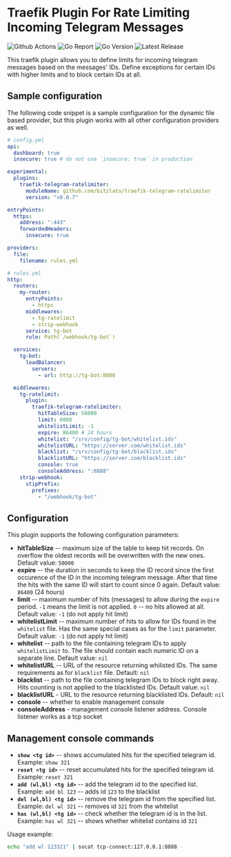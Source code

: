 # Traefik Plugin For Rate Limiting Incoming Telegram Messages

![Github Actions](https://img.shields.io/github/actions/workflow/status/bitzlato/traefik-telegram-ratelimiter/.github/workflows/audit.yml?branch=master&style=flat-square) ![Go Report](https://goreportcard.com/badge/github.com/bitzlato/traefik-telegram-ratelimiter?style=flat-square) ![Go Version](https://img.shields.io/github/go-mod/go-version/bitzlato/traefik-telegram-ratelimiter?style=flat-square) ![Latest Release](https://img.shields.io/github/release/bitzlato/traefik-telegram-ratelimiter/all.svg?style=flat-square) 

This traefik plugin allows you to define limits for incoming telegram messages based on the messages' IDs. Define exceptions for certain IDs with higher limits and to block certain IDs at all.

## Sample configuration

The following code snippet is a sample configuration for the dynamic file based provider, but this plugin works with all other configuration providers as well.

```yaml
# config.yml
api:
  dashboard: true
  insecure: true # do not use `insecure: true` in production

experimental:
  plugins:
    traefik-telegram-ratelimiter:
      moduleName: github.com/bitzlato/traefik-telegram-ratelimiter
      version: "v0.0.7"

entryPoints:
  https:
    address: ":443"
    forwardedHeaders:
      insecure: true

providers:
  file:
    filename: rules.yml

# rules.yml
http:
  routers:
    my-router:
      entryPoints:
        - https
      middlewares:
        - tg-ratelimit
        - strip-webhook
      service: tg-bot
      rule: Path(`/webhook/tg-bot`)

  services:
    tg-bot:
      loadBalancer:
        servers:
          - url: http://tg-bot:8000

  middlewares:
    tg-ratelimit:
      plugin:
        traefik-telegram-ratelimiter:
          hitTableSize: 50000
          limit: 6000
          whitelistLimit: -1
          expire: 86400 # 24 hours
          whitelist: "/srv/config/tg-bot/whitelist.ids"
          whitelistURL: "https://server.com/whitelist.ids"
          blacklist: "/srv/config/tg-bot/blacklist.ids"
          blacklistURL: "https://server.com/blacklist.ids"
          console: true
          consoleAddress: ":8888"
    strip-webhook:
      stipPrefix:
        prefixes:
          - "/webhook/tg-bot"
```

## Configuration

This plugin supports the following configuration parameters:

- **hitTableSize** -- maximum size of the table to keep hit records. On overflow the oldest records will be overwritten with the new ones. Default value: `50000`
- **expire** -- the duration in seconds to keep the ID record since the first occurence of the ID in the incoming telegram message. After that time the hits with the same ID will start to count since 0 again. Default value: `86400` (24 hours)
- **limit** -- maximum number of hits (messages) to allow during the `expire` period. `-1` means the limit is not applied. `0` -- no hits allowed at all. Default value: `-1` (do not apply hit limit)
- **whitelistLimit** -- maximum number of hits to allow for IDs found in the `whitelist` file. Has the same special cases as for the `limit` parameter. Default value: `-1` (do not apply hit limit)
- **whitelist** -- path to the file containing telegram IDs to apply `whitelistLimit` to. The file should contain each numeric ID on a separate line. Default value: `nil`
- **whitelistURL** -- URL of the resource returning whilisted IDs. The same requirements as for `blacklist` file. Default: `nil`
- **blacklist** -- path to the file containing telegram IDs to block right away. Hits counting is not applied to the blacklisted IDs. Default value: `nil`
- **blacklistURL** - URL to the resource returning blacklisted IDs. Default: `nil`
- **console** -- whether to enable management console
- **consoleAddress** - management console listener address. Console listener works as a tcp socket

## Management console commands

 - **`show <tg id>`** -- shows accumulated hits for the specified telegram id. Example: `show 321`
 - **`reset <tg id>`** -- reset accumulated hits for the specified telegram id. Example: `reset 321`
 - **`add (wl,bl) <tg id>`** -- add the telegram id to the specified list. Example: `add bl 123` -- adds id `123` to the blacklist
 - **`del (wl,bl) <tg id>`** -- remove the telegram id from the specified list. Example: `del wl 321` -- removes id `321` from the whitelist
 - **`has (wl,bl) <tg id>`** -- check whether the telegram id is in the list. Example: `has wl 321` -- shows whether whitelist contains id `321`

Usage example: 
 ```sh
 echo "add wl 123321" | socat tcp-connect:127.0.0.1:8888 -
 ```
